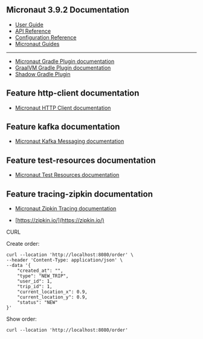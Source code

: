 ## Micronaut 3.9.2 Documentation

- [User Guide](https://docs.micronaut.io/3.9.2/guide/index.html)
- [API Reference](https://docs.micronaut.io/3.9.2/api/index.html)
- [Configuration Reference](https://docs.micronaut.io/3.9.2/guide/configurationreference.html)
- [Micronaut Guides](https://guides.micronaut.io/index.html)

---

- [Micronaut Gradle Plugin documentation](https://micronaut-projects.github.io/micronaut-gradle-plugin/latest/)
- [GraalVM Gradle Plugin documentation](https://graalvm.github.io/native-build-tools/latest/gradle-plugin.html)
- [Shadow Gradle Plugin](https://plugins.gradle.org/plugin/com.github.johnrengelman.shadow)

## Feature http-client documentation

- [Micronaut HTTP Client documentation](https://docs.micronaut.io/latest/guide/index.html#httpClient)

## Feature kafka documentation

- [Micronaut Kafka Messaging documentation](https://micronaut-projects.github.io/micronaut-kafka/latest/guide/index.html)

## Feature test-resources documentation

- [Micronaut Test Resources documentation](https://micronaut-projects.github.io/micronaut-test-resources/latest/guide/)

## Feature tracing-zipkin documentation

- [Micronaut Zipkin Tracing documentation](https://micronaut-projects.github.io/micronaut-tracing/latest/guide/#zipkin)

- [https://zipkin.io/](https://zipkin.io/)

CURL

Create order:
```aidl
curl --location 'http://localhost:8080/order' \
--header 'Content-Type: application/json' \
--data '{
    "created_at": "",
    "type": "NEW_TRIP",
    "user_id": 1,
    "trip_id": 1,
    "current_location_x": 0.9,
    "current_location_y": 0.9,
    "status": "NEW"
}'
```

Show order:
```aidl
curl --location 'http://localhost:8080/order'
```


